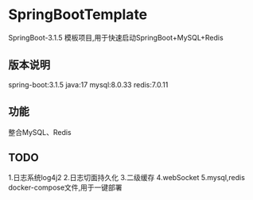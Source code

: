 # SpringBootTemplate
SpringBoot-3.1.5 模板项目,用于快速启动SpringBoot+MySQL+Redis
## 版本说明
spring-boot:3.1.5
java:17
mysql:8.0.33
redis:7.0.11
## 功能
整合MySQL、Redis
## TODO
1.日志系统log4j2
2.日志切面持久化
3.二级缓存
4.webSocket
5.mysql,redis docker-compose文件,用于一键部署
